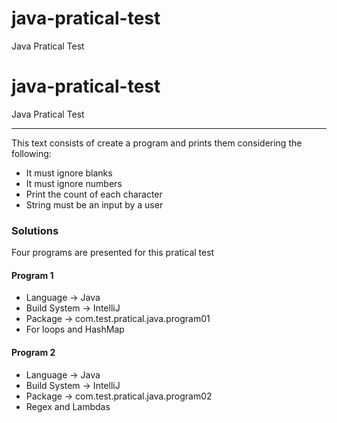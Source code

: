 # java-pratical-test
Java Pratical Test

# java-pratical-test
Java Pratical Test
<hr>

<p>This text consists of create a program and prints them considering the following: </p>

<ul>
  <li>It must ignore blanks</li>
  <li>It must ignore numbers</li>
  <li>Print the count of each character</li>
  <li>String must be an input by a user</li>
</ul>

<h3>Solutions</h3>
<p>Four programs are presented for this pratical test</p>

<h4>Program 1</h4>
<ul>
  <li>Language -> Java</li>
  <li>Build System -> IntelliJ</li>
  <li>Package -> com.test.pratical.java.program01</li>
  <li>For loops and HashMap</li>
</ul>

<h4>Program 2</h4>
<ul>
  <li>Language -> Java</li>
  <li>Build System -> IntelliJ</li>
  <li>Package -> com.test.pratical.java.program02</li>
  <li>Regex and Lambdas</li>
</ul>
